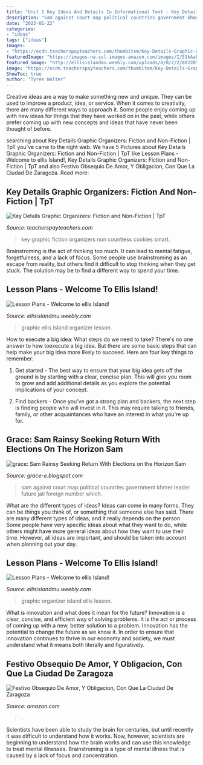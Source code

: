```yaml
---
title: "Unit 1 Key Ideas And Details In Informational Text - Key Details Graphic Organizers: Fiction And Non-fiction"
description: "Sam against court map political countries government khmer leader future jail foreign number which"
date: "2023-01-22"
categories:
- "ideas"
tags: ["ideas"]
images:
- "https://ecdn.teacherspayteachers.com/thumbitem/Key-Details-Graphic-Organizers-Fiction-and-Non-Fiction-1500873531/original-1314326-3.jpg"
featuredImage: "https://images-na.ssl-images-amazon.com/images/I/51kAaFOXzUL._SX218_BO1,204,203,200_QL40_.jpg"
featured_image: "http://ellisislandmu.weebly.com/uploads/8/0/2/2/80220512/6286224_orig.png"
image: "https://ecdn.teacherspayteachers.com/thumbitem/Key-Details-Graphic-Organizers-Fiction-and-Non-Fiction-1500873531/original-1314326-3.jpg"
ShowToc: true
author: "Tyree Walter"
---
```



Creative ideas are a way to make something new and unique. They can be used to improve a product, idea, or service. When it comes to creativity, there are many different ways to approach it. Some people enjoy coming up with new ideas for things that they have worked on in the past, while others prefer coming up with new concepts and ideas that have never been thought of before.

	

		
searching about Key Details Graphic Organizers: Fiction and Non-Fiction | TpT you've came to the right web. We have 5 Pictures about Key Details Graphic Organizers: Fiction and Non-Fiction | TpT like Lesson Plans - Welcome to ellis Island!, Key Details Graphic Organizers: Fiction and Non-Fiction | TpT and also Festivo Obsequio De Amor, Y Obligacion, Con Que La Ciudad De Zaragoza. Read more:
		
    
## Key Details Graphic Organizers: Fiction And Non-Fiction | TpT

<img loading=lazy src="https://ecdn.teacherspayteachers.com/thumbitem/Key-Details-Graphic-Organizers-Fiction-and-Non-Fiction-1500873531/original-1314326-3.jpg" onerror="this.onerror=null;this.src='https://tse4.mm.bing.net/th?id=OIP.ALi2-8E6V9plTGJR3shqiQAAAA&amp;pid=15.1';" alt="Key Details Graphic Organizers: Fiction and Non-Fiction | TpT">

_Source: teacherspayteachers.com_

>key graphic fiction organizers non countless cookies smart. 

	

Brainstroming is the act of thinking too much. It can lead to mental fatigue, forgetfulness, and a lack of focus. Some people use brainstroming as an escape from reality, but others find it difficult to stop thinking when they get stuck. The solution may be to find a different way to spend your time.

    
## Lesson Plans - Welcome To Ellis Island!

<img loading=lazy src="http://ellisislandmu.weebly.com/uploads/8/0/2/2/80220512/7170912_orig.png" onerror="this.onerror=null;this.src='https://tse4.mm.bing.net/th?id=OIP.XkJETpE9qhjq6bDc4Cy-_wHaJi&amp;pid=15.1';" alt="Lesson Plans - Welcome to ellis Island!">

_Source: ellisislandmu.weebly.com_

>graphic ellis island organizer lesson. 

	

How to execute a big idea: What steps do we need to take?
There's no one answer to how toexecute a big idea. But there are some basic steps that can help make your big idea more likely to succeed. Here are four key things to remember: 
1. Get started - The best way to ensure that your big idea gets off the ground is by starting with a clear, concise plan. This will give you room to grow and add additional details as you explore the potential implications of your concept. 

2. Find backers - Once you've got a strong plan and backers, the next step is finding people who will invest in it. This may require talking to friends, family, or other acquaintances who have an interest in what you're up for.

    
## Grace: Sam Rainsy Seeking Return With Elections On The Horizon Sam

<img loading=lazy src="http://2.bp.blogspot.com/_hqgVFA7RYE4/TJqRGs57IBI/AAAAAAAAD4k/EIa9obwFqD0/w1200-h630-p-k-no-nu/Sam+Rainsy+on+VOA.jpg" onerror="this.onerror=null;this.src='https://tse1.mm.bing.net/th?id=OIP.shdjFHyf2jYWGqDgdQ5xJwHaEo&amp;pid=15.1';" alt="grace: Sam Rainsy Seeking Return With Elections on the Horizon Sam">

_Source: grace-e.blogspot.com_

>sam against court map political countries government khmer leader future jail foreign number which. 

	

What are the different types of ideas?
Ideas can come in many forms. They can be things you think of, or something that someone else has said. There are many different types of ideas, and it really depends on the person. Some people have very specific ideas about what they want to do, while others might have more general ideas about how they want to use their time. However, all ideas are important, and should be taken into account when planning out your day.

    
## Lesson Plans - Welcome To Ellis Island!

<img loading=lazy src="http://ellisislandmu.weebly.com/uploads/8/0/2/2/80220512/6286224_orig.png" onerror="this.onerror=null;this.src='https://tse4.mm.bing.net/th?id=OIP.F11Mt-z0AFUxTNaSBLrR4AHaJy&amp;pid=15.1';" alt="Lesson Plans - Welcome to ellis Island!">

_Source: ellisislandmu.weebly.com_

>graphic organizer island ellis lesson. 

	

What is innovation and what does it mean for the future?
Innovation is a clear, concise, and efficient way of solving problems. It is the act or process of coming up with a new, better solution to a problem. Innovation has the potential to change the future as we know it. In order to ensure that innovation continues to thrive in our economy and society, we must understand what it means both literally and figuratively.

    
## Festivo Obsequio De Amor, Y Obligacion, Con Que La Ciudad De Zaragoza

<img loading=lazy src="https://images-na.ssl-images-amazon.com/images/I/51kAaFOXzUL._SX218_BO1,204,203,200_QL40_.jpg" onerror="this.onerror=null;this.src='https://tse4.mm.bing.net/th?id=OIP.UZ2dXzz_VIePhVc69fzhnwAAAA&amp;pid=15.1';" alt="Festivo Obsequio De Amor, Y Obligacion, Con Que La Ciudad De Zaragoza">

_Source: amazon.com_

>. 

	

Scientists have been able to study the brain for centuries, but until recently it was difficult to understand how it works. Now, however, scientists are beginning to understand how the brain works and can use this knowledge to treat mental illnesses. Brainstroming is a type of mental illness that is caused by a lack of focus and concentration.

